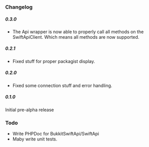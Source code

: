 ### Changelog

##### 0.3.0
- The Api wrapper is now able to properly call all methods on the SwiftApiClient. Which means all methods are now supported.

##### 0.2.1
- Fixed stuff for proper packagist display.

##### 0.2.0
- Fixed some connection stuff and error handling.

##### 0.1.0
Initial pre-alpha release

### Todo
- Write PHPDoc for BukkitSwiftApi/SwiftApi
- Maby write unit tests.